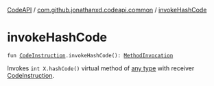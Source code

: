 [CodeAPI](../index.md) / [com.github.jonathanxd.codeapi.common](index.md) / [invokeHashCode](.)

# invokeHashCode

`fun `[`CodeInstruction`](../com.github.jonathanxd.codeapi/-code-instruction.md)`.invokeHashCode(): `[`MethodInvocation`](../com.github.jonathanxd.codeapi.base/-method-invocation/index.md)

Invokes `int X.hashCode()` virtual method of [any type](https://kotlinlang.org/api/latest/jvm/stdlib/kotlin/-any/index.html) with receiver [CodeInstruction](../com.github.jonathanxd.codeapi/-code-instruction.md).

